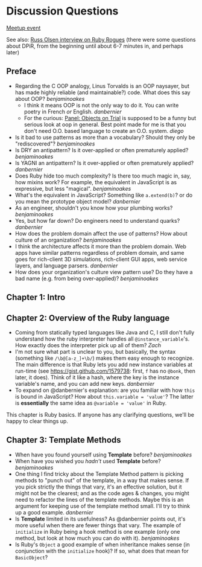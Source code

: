 # Discussion Questions

[Meetup event](http://www.meetup.com/newhavenrb/events/46434952/)

See also: [Russ Olsen interview on Ruby Rogues](http://rubyrogues.com/033-rr-book-club-eloquent-ruby/) (there were some questions about DPiR, from the beginning until about 6-7 minutes in, and perhaps later)

## Preface

* Regarding the C OOP analogy, Linus Torvalds is an OOP naysayer, but has made highly reliable (and maintainable?) code.  What does this say about OOP? _benjaminoakes_
  * I think it means OOP is not the only way to do it. You can write poetry in French _or_ English. _danbernier_
  * For the curious: [Panel: Objects on Trial](http://www.infoq.com/presentations/Panel-Objects-On-Trial) is supposed to be a funny but serious look at oop in general. Best point made for me is that you don't need O.O. based language to create an O.O. system. _diego_
* Is it bad to use patterns as more than a vocabulary?  Should they only be "rediscovered"? _benjaminoakes_
* Is DRY an antipattern?  Is it over-applied or often prematurely applied? _benjaminoakes_
* Is YAGNI an antipattern?  Is it over-applied or often prematurely applied? _danbernier_
* Does Ruby hide too much complexity?  Is there too much magic in, say, how mixins work?  For example, the equivalent in JavaScript is as expressive, but less "magical". _benjaminoakes_
 * What's the equivalent in JavaScript? Something like `a.extend(b)`? or do you mean the prototype object model? _danbernier_
* As an engineer, shouldn't you know how your plumbing works? _benjaminoakes_
 * Yes, but how far down? Do engineers need to understand quarks? _danbernier_
* How does the problem domain affect the use of patterns?  How about culture of an organization? _benjaminoakes_
 * I think the architecture affects it more than the problem domain. Web apps have similar patterns regardless of problem domain, and same goes for rich-client 3D simulations, rich-client GUI apps, web service layers, and language parsers. _danbernier_
* How does your organization's culture view pattern use?  Do they have a bad name (e.g. from being over-applied)? _benjaminoakes_

## Chapter 1: Intro

## Chapter 2: Overview of the Ruby language

* Coming from statically typed languages like Java and C, I still don't fully understand how the ruby interpreter handles all `@instance_variable`'s.  How exactly does the interpreter pick up all of them? _Zach_
 * I'm not sure what part is unclear to you, but basically, the syntax (something like `/\b@[a-z_]+\b/`) makes them easy enough to recognize. The main difference is that Ruby lets you add new instance variables at run-time (see https://gist.github.com/1579738: first, `f` has no `@bonk`, then later, it does). Think of it like a hash, where the key is the instance variable's name, and you can add new keys. _danbernier_
  * To expand on @danbernier's explanation:  are you familiar with how `this` is bound in JavaScript?  How about `this.variable = 'value'`?  The latter is **essentially** the same idea as `@variable = 'value'` in Ruby.

This chapter is Ruby basics.  If anyone has any clarifying questions, we'll be happy to clear things up.

## Chapter 3: Template Methods

* When have you found yourself using **Template** before? _benjaminoakes_
* When have you wished you _hadn't_ used **Template** before? _benjaminoakes_
* One thing I find tricky about the Template Method pattern is picking
  methods to "punch out" of the template, in a way that makes
  sense. If you pick strictly the things that vary, it's an effective
  solution, but it might not be the clearest; and as the code ages &amp;
  changes, you might need to refactor the lines of the template
  methods. Maybe this is an argument for keeping use of the template
  method small. I'll try to think up a good example. _danbernier_
* Is **Template** limited in its usefulness?  As @danbernier points out, it's more useful when there are fewer things that vary.  The example of `initialize` in Ruby being a hook method is one example (only one method, but look at how much you can do with it).  _benjaminoakes_
* Is Ruby's `Object` a good example of when inheritance makes sense (in conjunction with the `initialize` hook)?  If so, what does that mean for `BasicObject`?